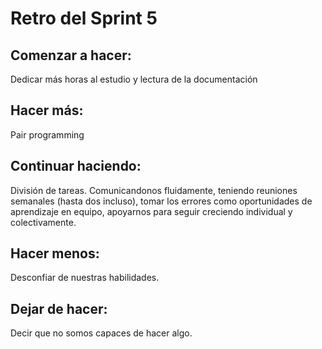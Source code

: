 # Retro del Sprint 5
## Comenzar a hacer:
Dedicar más horas al estudio y lectura de la documentación
## Hacer más:
Pair programming
## Continuar haciendo:
División de tareas.
Comunicandonos fluidamente, teniendo reuniones semanales (hasta dos incluso), tomar los errores como oportunidades de aprendizaje en equipo, apoyarnos para seguir creciendo individual y colectivamente.
## Hacer menos:
Desconfiar de nuestras habilidades.
## Dejar de hacer:
Decir que no somos capaces de hacer algo.